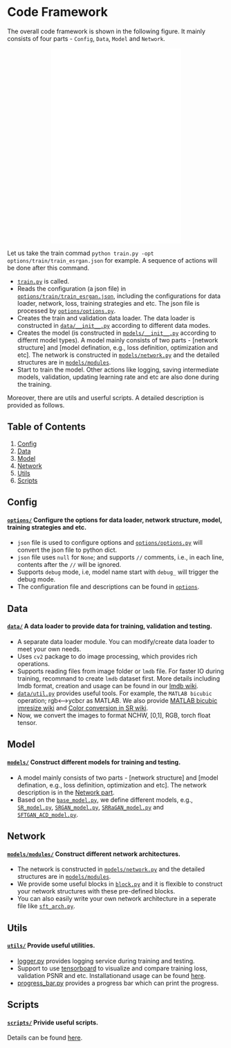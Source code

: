 # Code Framework
The overall code framework is shown in the following figure. It mainly consists of four parts - `Config`, `Data`, `Model` and `Network`.

<p align="center">
   <embed src="fig_framework_scheme.pdf" height="450">
</p>

Let us take the train commad `python train.py -opt options/train/train_esrgan.json` for example. A sequence of actions will be done after this command. 

- [`train.py`](https://github.com/xinntao/BasicSR/blob/master/codes/train.py) is called. 
- Reads the configuration (a json file) in [`options/train/train_esrgan.json`](https://github.com/xinntao/BasicSR/blob/master/codes/options/train/train_esrgan.json), including the configurations for data loader, network, loss, training strategies and etc. The json file is processed by [`options/options.py`](https://github.com/xinntao/BasicSR/blob/master/codes/options/options.py).
- Creates the train and validation data loader. The data loader is constructed in [`data/__init__.py`](https://github.com/xinntao/BasicSR/blob/master/codes/data/__init__.py) according to different data modes.
- Creates the model (is constructed in [`models/__init__.py`](https://github.com/xinntao/BasicSR/blob/master/codes/models/__init__.py) according to differnt model types). A model mainly consists of two parts - [network structure] and [model defination, e.g., loss definition, optimization and etc]. The network is constructed in [`models/network.py`](https://github.com/xinntao/BasicSR/blob/master/codes/models/networks.py) and the detailed structures are in [`models/modules`](https://github.com/xinntao/BasicSR/tree/master/codes/models/modules).
- Start to train the model. Other actions like logging, saving intermediate models, validation, updating learning rate and etc are also done during the training.  

Moreover, there are utils and userful scripts. A detailed description is provided as follows.


## Table of Contents
1. [Config](#config)
1. [Data](#data)
1. [Model](#model)
1. [Network](#network)
1. [Utils](#utils)
1. [Scripts](#scripts)

## Config
#### [`options/`](https://github.com/xinntao/BasicSR/tree/master/codes/options) Configure the options for data loader, network structure, model, training strategies and etc.

- `json` file is used to configure options and [`options/options.py`](https://github.com/xinntao/BasicSR/blob/master/codes/options/options.py) will convert the json file to python dict.
- `json` file uses `null` for `None`; and supports `//` comments, i.e., in each line, contents after the `//` will be ignored. 
- Supports `debug` mode, i.e, model name start with `debug_` will trigger the debug mode.
- The configuration file and descriptions can be found in [`options`](https://github.com/xinntao/BasicSR/tree/master/codes/options).

## Data
#### [`data/`](https://github.com/xinntao/BasicSR/tree/master/codes/data) A data loader to provide data for training, validation and testing.

- A separate data loader module. You can modify/create data loader to meet your own needs.
- Uses `cv2` package to do image processing, which provides rich operations.
- Supports reading files from image folder or `lmdb` file. For faster IO during training, recommand to create `lmdb` dataset first. More details including lmdb format, creation and usage can be found in our [lmdb wiki](https://github.com/xinntao/BasicSR/wiki/Faster-IO-speed).
- [`data/util.py`](https://github.com/xinntao/BasicSR/blob/master/codes/data/util.py) provides useful tools. For example, the `MATLAB bicubic` operation; rgb<-->ycbcr as MATLAB. We also provide [MATLAB bicubic imresize wiki](https://github.com/xinntao/BasicSR/wiki/MATLAB-bicubic-imresize) and [Color conversion in SR wiki](https://github.com/xinntao/BasicSR/wiki/Color-conversion-in-SR).
- Now, we convert the images to format NCHW, [0,1], RGB, torch float tensor.

## Model
#### [`models/`](https://github.com/xinntao/BasicSR/tree/master/codes/models) Construct different models for training and testing.

- A model mainly consists of two parts - [network structure] and [model defination, e.g., loss definition, optimization and etc]. The network description is in the [Network part](#network).
- Based on the [`base_model.py`](https://github.com/xinntao/BasicSR/blob/master/codes/models/base_model.py), we define different models, e.g., [`SR_model.py`](https://github.com/xinntao/BasicSR/blob/master/codes/models/SR_model.py), [`SRGAN_model.py`](https://github.com/xinntao/BasicSR/blob/master/codes/models/SRGAN_model.py), [`SRRaGAN_model.py`](https://github.com/xinntao/BasicSR/blob/master/codes/models/SRRaGAN_model.py) and [`SFTGAN_ACD_model.py`](https://github.com/xinntao/BasicSR/blob/master/codes/models/SFTGAN_ACD_model.py).

## Network
#### [`models/modules/`](https://github.com/xinntao/BasicSR/tree/master/codes/models/modules) Construct different network architectures.

- The network is constructed in [`models/network.py`](https://github.com/xinntao/BasicSR/blob/master/codes/models/networks.py) and the detailed structures are in [`models/modules`](https://github.com/xinntao/BasicSR/tree/master/codes/models/modules).
- We provide some useful blocks in [`block.py`](https://github.com/xinntao/BasicSR/blob/master/codes/models/modules/block.py) and it is flexible to construct your network structures with these pre-defined blocks.
- You can also easily write your own network architecture in a seperate file like [`sft_arch.py`](https://github.com/xinntao/BasicSR/blob/master/codes/models/modules/sft_arch.py). 

## Utils
#### [`utils/`](https://github.com/xinntao/BasicSR/tree/master/codes/utils) Provide useful utilities.

- [logger.py](https://github.com/xinntao/BasicSR/blob/master/codes/utils/logger.py) provides logging service during training and testing.
- Support to use [tensorboard](https://www.tensorflow.org/programmers_guide/summaries_and_tensorboard) to visualize and compare training loss, validation PSNR and etc. Installationand usage can be found [here](https://github.com/xinntao/BasicSR/tree/master/codes/utils).
- [progress_bar.py](https://github.com/xinntao/BasicSR/blob/master/codes/utils/progress_bar.py) provides a progress bar which can print the progress. 

## Scripts
#### [`scripts/`](https://github.com/xinntao/BasicSR/tree/master/codes/scripts) Privide useful scripts.
Details can be found [here](https://github.com/xinntao/BasicSR/tree/master/codes/scripts).
